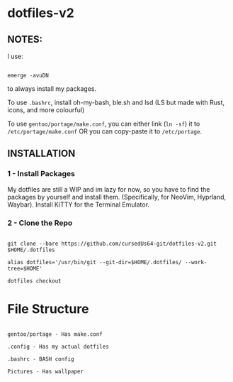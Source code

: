 # dotfiles-v2
## NOTES:

I use:

```

emerge -avuDN

```
to always install my packages.

To use `.bashrc`, install oh-my-bash, ble.sh and lsd (LS but made with Rust, icons, and more colourful)


To use `gentoo/portage/make.conf`, you can either link (`ln -sf`) it to `/etc/portage/make.conf` OR you can copy-paste it to `/etc/portage`.

## INSTALLATION

### 1 - Install Packages

My dotfiles are still a WIP and im lazy for now, so you have to find the packages by yourself and install them. (Specifically, for NeoVim, Hyprland, Waybar). Install KiTTY for the Terminal Emulator.

### 2 - Clone the Repo

```

git clone --bare https://github.com/cursedUs64-git/dotfiles-v2.git $HOME/.dotfiles

alias dotfiles='/usr/bin/git --git-dir=$HOME/.dotfiles/ --work-tree=$HOME'

dotfiles checkout

```

# File Structure

```

gentoo/portage - Has make.conf

.config - Has my actual dotfiles

.bashrc - BASH config

Pictures - Has wallpaper

```
